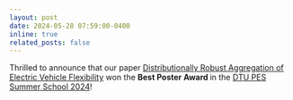 ```yaml
---
layout: post
date: 2024-05-28 07:59:00-0400
inline: true
related_posts: false
---
```


Thrilled to announce that our paper [Distributionally Robust Aggregation of Electric Vehicle Flexibility](https://arxiv.org/abs/2405.08232) won the <b> Best Poster Award </b> in the [DTU PES Summer School 2024](https://energy-markets-school.dk/school-2024/)!
